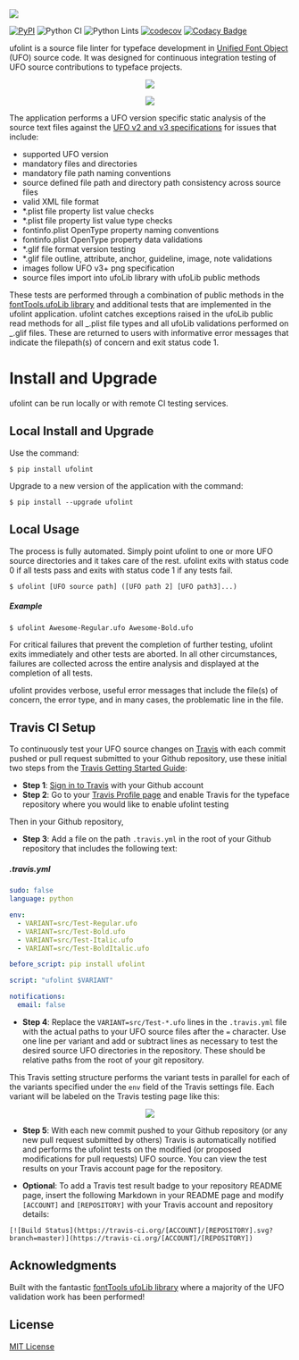 <img src ="https://raw.githubusercontent.com/source-foundry/ufolint/images/images/title-header-crunch.png" />

[![PyPI](https://img.shields.io/pypi/v/ufolint?color=blueviolet&label=PyPI&logo=python&logoColor=white)](https://pypi.org/project/ufolint)
![Python CI](https://github.com/source-foundry/ufolint/workflows/Python%20CI/badge.svg)
![Python Lints](https://github.com/source-foundry/ufolint/workflows/Python%20Lints/badge.svg)
[![codecov](https://codecov.io/gh/source-foundry/ufolint/branch/master/graph/badge.svg)](https://codecov.io/gh/source-foundry/ufolint)
[![Codacy Badge](https://api.codacy.com/project/badge/Grade/53663b1c61874ebb8b3022ee9945f5c8)](https://app.codacy.com/app/SourceFoundry/ufolint)

ufolint is a source file linter for typeface development in [Unified Font Object](http://unifiedfontobject.org/) (UFO) source code. It was designed for continuous integration testing of UFO source contributions to typeface projects.

<p align="center">
  <img src="https://raw.githubusercontent.com/source-foundry/ufolint/images/images/ufolint_example.gif"/>
</p>

<p align="center">
  <img src ="https://raw.githubusercontent.com/source-foundry/ufolint/images/images/ufolint_travis_example-crunch.png" />
</p>

The application performs a UFO version specific static analysis of the source text files against the [UFO v2 and v3 specifications](http://unifiedfontobject.org/) for issues that include:

- supported UFO version
- mandatory files and directories
- mandatory file path naming conventions
- source defined file path and directory path consistency across source files
- valid XML file format
- \*.plist file property list value checks
- \*.plist file property list value type checks
- fontinfo.plist OpenType property naming conventions
- fontinfo.plist OpenType property data validations
- \*.glif file format version testing
- \*.glif file outline, attribute, anchor, guideline, image, note validations
- images follow UFO v3+ png specification
- source files import into ufoLib library with ufoLib public methods

These tests are performed through a combination of public methods in the [fontTools.ufoLib library](https://github.com/fonttools/fonttools/tree/master/Lib/fontTools/ufoLib) and additional tests that are implemented in the ufolint application. ufolint catches exceptions raised in the ufoLib public read methods for all _.plist file types and all ufoLib validations performed on _.glif files. These are returned to users with informative error messages that indicate the filepath(s) of concern and exit status code 1.

# Install and Upgrade

ufolint can be run locally or with remote CI testing services.

## Local Install and Upgrade

Use the command:

```
$ pip install ufolint
```

Upgrade to a new version of the application with the command:

```
$ pip install --upgrade ufolint
```

## Local Usage

The process is fully automated. Simply point ufolint to one or more UFO source directories and it takes care of the rest. ufolint exits with status code 0 if all tests pass and exits with status code 1 if any tests fail.

```
$ ufolint [UFO source path] ([UFO path 2] [UFO path3]...)
```

##### Example

```
$ ufolint Awesome-Regular.ufo Awesome-Bold.ufo
```

For critical failures that prevent the completion of further testing, ufolint exits immediately and other tests are aborted. In all other circumstances, failures are collected across the entire analysis and displayed at the completion of all tests.

ufolint provides verbose, useful error messages that include the file(s) of concern, the error type, and in many cases, the problematic line in the file.

## Travis CI Setup

To continuously test your UFO source changes on [Travis](https://travis-ci.org) with each commit pushed or pull request submitted to your Github repository, use these initial two steps from the [Travis Getting Started Guide](https://docs.travis-ci.com/user/getting-started/):

- **Step 1**: [Sign in to Travis](https://travis-ci.org/auth) with your Github account
- **Step 2**: Go to your [Travis Profile page](https://travis-ci.org/profile) and enable Travis for the typeface repository where you would like to enable ufolint testing

Then in your Github repository,

- **Step 3**: Add a file on the path `.travis.yml` in the root of your Github repository that includes the following text:

##### .travis.yml

```yaml
sudo: false
language: python

env:
  - VARIANT=src/Test-Regular.ufo
  - VARIANT=src/Test-Bold.ufo
  - VARIANT=src/Test-Italic.ufo
  - VARIANT=src/Test-BoldItalic.ufo

before_script: pip install ufolint

script: "ufolint $VARIANT"

notifications:
  email: false
```

- **Step 4**: Replace the `VARIANT=src/Test-*.ufo` lines in the `.travis.yml` file with the actual paths to your UFO source files after the `=` character. Use one line per variant and add or subtract lines as necessary to test the desired source UFO directories in the repository. These should be relative paths from the root of your git repository.

This Travis setting structure performs the variant tests in parallel for each of the variants specified under the `env` field of the Travis settings file. Each variant will be labeled on the Travis testing page like this:

<p align="center">
  <img src ="https://raw.githubusercontent.com/source-foundry/ufolint/images/images/parallel_ufolint_jobs-crunch.png" />
</p>

- **Step 5**: With each new commit pushed to your Github repository (or any new pull request submitted by others) Travis is automatically notified and performs the ufolint tests on the modified (or proposed modifications for pull requests) UFO source. You can view the test results on your Travis account page for the repository.

- **Optional**: To add a Travis test result badge to your repository README page, insert the following Markdown in your README page and modify `[ACCOUNT]` and `[REPOSITORY]` with your Travis account and repository details:

```
[![Build Status](https://travis-ci.org/[ACCOUNT]/[REPOSITORY].svg?branch=master)](https://travis-ci.org/[ACCOUNT]/[REPOSITORY])
```

## Acknowledgments

Built with the fantastic [fontTools ufoLib library](https://github.com/fonttools/fonttools) where a majority of the UFO validation work has been performed!

## License

[MIT License](https://github.com/source-foundry/ufolint/blob/master/docs/LICENSE)
